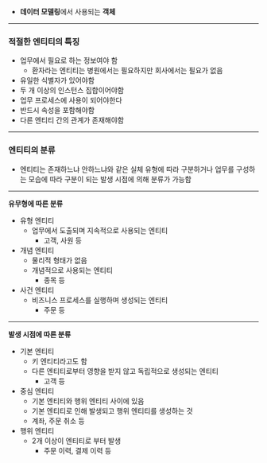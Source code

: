 - **데이터 모델링**에서 사용되는 **객체**

---

### 적절한 엔티티의 특징

- 업무에서 필요로 하는 정보여야 함
    - 환자라는 엔티티는 병원에서는 필요하지만 회사에서는 필요가 없음
- 유일한 식별자가 있어야함
- 두 개 이상의 인스턴스 집합이어야함
- 업무 프로세스에 사용이 되어야한다
- 반드시 속성을 포함해야함
- 다른 엔티티 간의 관계가 존재해야함

---

### 엔티티의 분류

- 엔티티는 존재하느냐 안하느냐와 같은 실체 유형에 따라 구분하거나 업무를 구성하는 모습에 따라 구분이 되는 발생 시점에 의해 분류가 가능함

---

**유무형에 따른 분류**

- 유형 엔티티
    - 업무에서 도출되며 지속적으로 사용되는 엔티티
        - 고객, 사원 등
- 개념 엔티티
    - 물리적 형태가 없음
    - 개념적으로 사용되는 엔티티
        - 종목 등
- 사건 엔티티
    - 비즈니스 프로세스를 실행하며 생성되는 엔티티
        - 주문 등

---

**발생 시점에 따른 분류**

- 기본 엔티티
    - 키 엔티티라고도 함
    - 다른 엔티티로부터 영향을 받지 않고 독립적으로 생성되는 엔티티
        - 고객 등
- 중심 엔티티
    - 기본 엔티티와 행위 엔티티 사이에 있음
    - 기본 엔티티로 인해 발생되고 행위 엔티티를 생성하는 것
    - 계좌, 주문 취소 등
- 행위 엔티티
    - 2개 이상이 엔티티로 부터 발생
        - 주문 이력, 결제 이력 등
